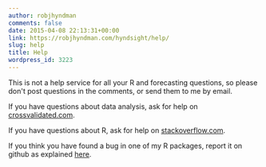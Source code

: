 ```yaml
---
author: robjhyndman
comments: false
date: 2015-04-08 22:13:31+00:00
link: https://robjhyndman.com/hyndsight/help/
slug: help
title: Help
wordpress_id: 3223
---
```


This is not a help service for all your R and forecasting questions, so please don't post questions in the comments, or send them to me by email.

If you have questions about data analysis, ask for help on [crossvalidated.com](http://crossvalidated.com).

If you have questions about R, ask for help on [stackoverflow.com](http://stackoverflow.com).

If you think you have found a bug in one of my R packages, report it on github as explained [here](/hyndsight/minimal-reproducible-examples/).

